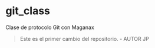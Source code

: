 # git_class
Clase de protocolo Git con Maganax

> Este es el primer cambio del repositorio. - AUTOR JP
